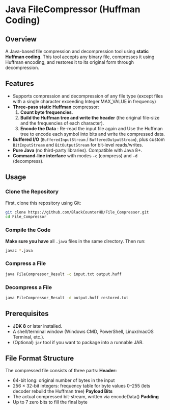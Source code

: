 # Java FileCompressor (Huffman Coding)

## Overview

A Java-based file compression and decompression tool using **static Huffman coding**. This tool accepts any binary file, compresses it using Huffman encoding, and restores it to its original form through decompression.

## Features

- Supports compression and decompression of any file type (except files with a single character exceeding Integer.MAX_VALUE in frequency)
- **Three-pass static Huffman** compressor:
  1. **Count byte frequencies**.
  2. **Build the Huffman tree and write the header** (the original file-size and the frequencies of each character).
  3. **Encode the Data** : Re-read the input file again and Use the Huffman tree to encode each symbol into bits and write the compressed data.
- **Buffered I/O** (`BufferedInputStream` / `BufferedOutputStream`), plus custom `BitInputStream` and `BitOutputStream` for bit‐level reads/writes.
- **Pure Java** (no third-party libraries). Compatible with Java 8+.
- **Command-line interface** with modes `-c` (compress) and `-d` (decompress).

## Usage

### Clone the Repository

First, clone this repository using Git:
```bash
git clone https://github.com/BlackCounterHD/File_Compressor.git
cd File_Compressor
```

### Compile the Code

**Make sure you have** all `.java` files in the same directory. Then run:
```bash
javac *.java
```

### Compress a File

```bash
java FileCompressor_Result -c input.txt output.huff
```

### Decompress a File

```bash
java FileCompressor_Result -d output.huff restored.txt
```


## Prerequisites

- **JDK 8** or later installed.
- A shell/terminal window (Windows CMD, PowerShell, Linux/macOS Terminal, etc.).
- (Optional) `jar` tool if you want to package into a runnable JAR.

## File Format Structure

The compressed file consists of three parts:
**Header:**
- 64-bit long: original number of bytes in the input
- 256 × 32-bit integers: frequency table for byte values 0–255 (lets decoder rebuild the Huffman tree)
  **Payload Bits**
- The actual compressed bit-stream, written via encodeData()
  **Padding**
-  Up to 7 zero bits to fill the final byte 

